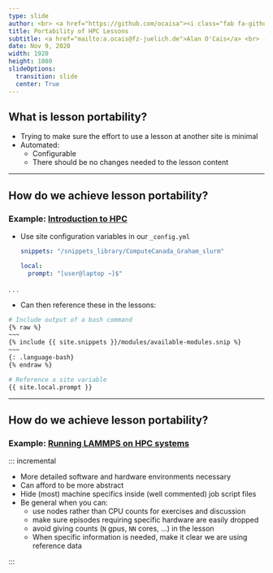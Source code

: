 ```yaml
---
type: slide
author: <br> <a href="https://github.com/ocaisa"><i class="fab fa-github-square"></i> ocaisa</a>
title: Portability of HPC Lessons
subtitle: <a href="mailto:a.ocais@fz-juelich.de">Alan O'Cais</a> <br> (JSC)
date: Nov 9, 2020
width: 1920
height: 1080
slideOptions:
  transition: slide
  center: True
---
```



## What is lesson portability?

* Trying to make sure the effort to use a lesson at another site is minimal
* Automated:
    * Configurable
    * There should be no changes needed to the lesson content
  
---

## How do we achieve lesson portability?
### Example: [Introduction to HPC](https://github.com/hpc-carpentry/hpc-intro)

* Use site configuration variables in our `_config.yml`
  ```yaml
  snippets: "/snippets_library/ComputeCanada_Graham_slurm"
  
  local:
    prompt: "[user@laptop ~]$"
  ```

. . .

* Can then reference these in the lessons:
```bash
# Include output of a bash command
{% raw %}
~~~
{% include {{ site.snippets }}/modules/available-modules.snip %}
~~~
{: .language-bash}
{% endraw %}

# Reference a site variable
{{ site.local.prompt }}
```

---

## How do we achieve lesson portability?
### Example: [Running LAMMPS on HPC systems](https://fzj-jsc.github.io/tuning_lammps/)

::: incremental

* More detailed software and hardware environments necessary
* Can afford to be more abstract
* Hide (most) machine specifics inside (well commented) job script files
* Be general when you can:
  * use nodes rather than CPU counts for exercises and discussion
  * make sure episodes requiring specific hardware are easily dropped
  * avoid giving counts (`N` gpus, `NN` cores, ...) in the lesson
  * When specific information is needed, make it clear we are using reference data

:::
